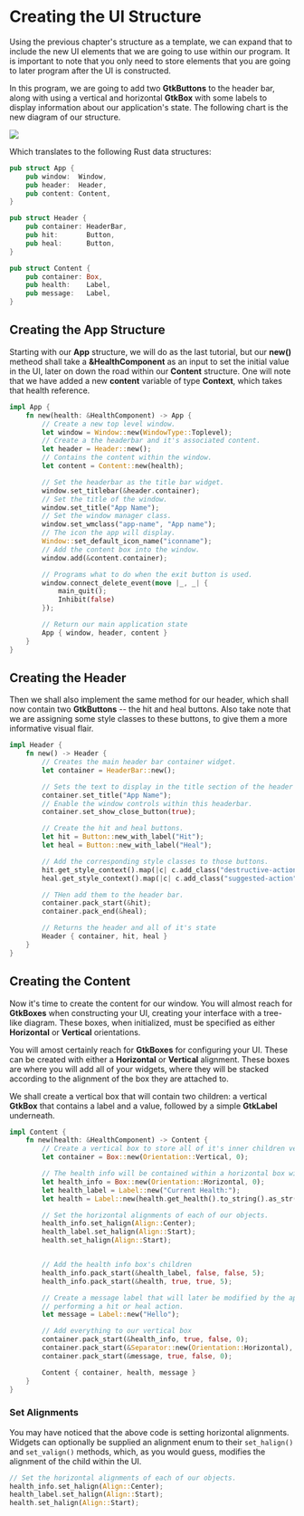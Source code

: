 # Creating the UI Structure

Using the previous chapter's structure as a template, we can expand that to include the new UI
elements that we are going to use within our program. It is important to note that you only
need to store elements that you are going to later program after the UI is constructed.

In this program, we are going to add two **GtkButtons** to the header bar, along with using
a vertical and horizontal **GtkBox** with some labels to display information about our
application's state. The following chart is the new diagram of our structure.

<img src="images/ch02_diagram.png" />

Which translates to the following Rust data structures:

```rust
pub struct App {
    pub window:  Window,
    pub header:  Header,
    pub content: Content,
}

pub struct Header {
    pub container: HeaderBar,
    pub hit:       Button,
    pub heal:      Button,
}

pub struct Content {
    pub container: Box,
    pub health:    Label,
    pub message:   Label,
}
```

## Creating the App Structure

Starting with our **App** structure, we will do as the last tutorial, but our **new()** metheod
shall take a **&HealthComponent** as an input to set the initial value in the UI, later on
down the road within our **Content** structure. One will note that we have added a new
**content** variable of type **Context**, which takes that health reference.

```rust
impl App {
    fn new(health: &HealthComponent) -> App {
        // Create a new top level window.
        let window = Window::new(WindowType::Toplevel);
        // Create a the headerbar and it's associated content.
        let header = Header::new();
        // Contains the content within the window.
        let content = Content::new(health);

        // Set the headerbar as the title bar widget.
        window.set_titlebar(&header.container);
        // Set the title of the window.
        window.set_title("App Name");
        // Set the window manager class.
        window.set_wmclass("app-name", "App name");
        // The icon the app will display.
        Window::set_default_icon_name("iconname");
        // Add the content box into the window.
        window.add(&content.container);

        // Programs what to do when the exit button is used.
        window.connect_delete_event(move |_, _| {
            main_quit();
            Inhibit(false)
        });

        // Return our main application state
        App { window, header, content }
    }
}
```

## Creating the Header

Then we shall also implement the same method for our header, which shall now contain two
**GtkButtons** -- the hit and heal buttons. Also take note that we are assigning some style
classes to these buttons, to give them a more informative visual flair.

```rust
impl Header {
    fn new() -> Header {
        // Creates the main header bar container widget.
        let container = HeaderBar::new();

        // Sets the text to display in the title section of the header bar.
        container.set_title("App Name");
        // Enable the window controls within this headerbar.
        container.set_show_close_button(true);

        // Create the hit and heal buttons.
        let hit = Button::new_with_label("Hit");
        let heal = Button::new_with_label("Heal");

        // Add the corresponding style classes to those buttons.
        hit.get_style_context().map(|c| c.add_class("destructive-action"));
        heal.get_style_context().map(|c| c.add_class("suggested-action"));

        // THen add them to the header bar.
        container.pack_start(&hit);
        container.pack_end(&heal);

        // Returns the header and all of it's state
        Header { container, hit, heal }
    }
}
```

## Creating the Content

Now it's time to create the content for our window. You will almost reach for **GtkBoxes** when
constructing your UI, creating your interface with a tree-like diagram. These boxes, when initialized,
must be specified as either **Horizontal** or **Vertical** orientations.

You will amost certainly reach for **GtkBoxes**
for configuring your UI. These can be created with either a **Horizontal** or **Vertical**
alignment. These boxes are where you will add all of your widgets, where they will be stacked
according to the alignment of the box they are attached to.

We shall create a vertical box that will contain two children: a vertical **GtkBox** that contains
a label and a value, followed by a simple **GtkLabel** underneath.

```rust
impl Content {
    fn new(health: &HealthComponent) -> Content {
        // Create a vertical box to store all of it's inner children vertically.
        let container = Box::new(Orientation::Vertical, 0);

        // The health info will be contained within a horizontal box within the vertical box.
        let health_info = Box::new(Orientation::Horizontal, 0);
        let health_label = Label::new("Current Health:");
        let health = Label::new(health.get_health().to_string().as_str());

        // Set the horizontal alignments of each of our objects.
        health_info.set_halign(Align::Center);
        health_label.set_halign(Align::Start);
        health.set_halign(Align::Start);


        // Add the health info box's children
        health_info.pack_start(&health_label, false, false, 5);
        health_info.pack_start(&health, true, true, 5);

        // Create a message label that will later be modified by the application, upon
        // performing a hit or heal action.
        let message = Label::new("Hello");

        // Add everything to our vertical box
        container.pack_start(&health_info, true, false, 0);
        container.pack_start(&Separator::new(Orientation::Horizontal), false, false, 0);
        container.pack_start(&message, true, false, 0);

        Content { container, health, message }
    }
}
```

### Set Alignments

You may have noticed that the above code is setting horizontal alignments. Widgets can optionally
be supplied an alignment enum to their `set_halign()` and `set_valign()` methods, which, as you
would guess, modifies the alignment of the child within the UI.

```rust
// Set the horizontal alignments of each of our objects.
health_info.set_halign(Align::Center);
health_label.set_halign(Align::Start);
health.set_halign(Align::Start);
```